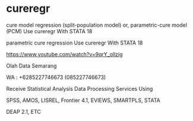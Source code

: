 # cureregr
cure model regression (split-population model) or, parametric-cure model (PCM) Use cureregr With STATA 18

parametric cure regression Use cureregr With STATA 18

https://www.youtube.com/watch?v=9qrY_ollzig

Olah Data Semarang

WA : +6285227746673 (085227746673)

Receive Statistical Analysis Data Processing Services Using

SPSS, AMOS, LISREL, Frontier 4.1, EVIEWS, SMARTPLS, STATA

DEAP 2.1, ETC

